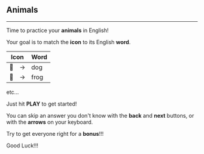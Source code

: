 ## Animals

---

Time to practice your **animals** in English!

Your goal is to match the **icon** to its English **word**.

| Icon | Word | 
| ---- | ---- |
| 🐶　->  | dog |
| 🐸　->  | frog | 

etc...

Just hit **PLAY** to get started!

You can skip an answer you don't know with the **back** and **next** buttons, or with the **arrows** on your keyboard.

Try to get everyone right for a **bonus**!!!

Good Luck!!!
